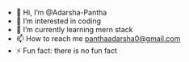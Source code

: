 - 👋 Hi, I’m @Adarsha-Pantha
- 👀 I’m interested in coding
- 🌱 I’m currently learning mern stack
- 📫 How to reach me panthaadarsha0@gmail.com
- ⚡ Fun fact: there is no fun fact 

<!---
Adarsha-Pantha/Adarsha-Pantha is a ✨ special ✨ repository because its `README.md` (this file) appears on your GitHub profile.
You can click the Preview link to take a look at your changes.
--->
